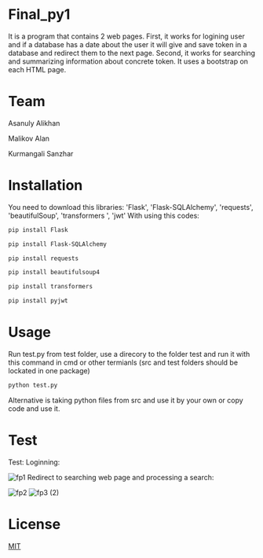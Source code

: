 # Final_py1

It is a program that contains 2 web pages. First, it works for logining user and if a database has a date about the user it will give and save token in a database and redirect them to the next page. Second, it works for searching and summarizing information about concrete token. It uses a bootstrap on each HTML page.

# Team

Asanuly Alikhan

Malikov Alan

Kurmangali Sanzhar

# Installation
You need to download this libraries: 'Flask', 'Flask-SQLAlchemy', 'requests', 'beautifulSoup', 'transformers ', 'jwt'
With using this codes:
```bash
pip install Flask
```
```bash
pip install Flask-SQLAlchemy
```
```bash
pip install requests 
```
```bash
pip install beautifulsoup4
```
```bash
pip install transformers
```
```bash
pip install pyjwt
```
# Usage
Run test.py from test folder, use a direcory to the folder test and run it with this command in cmd or other termianls (src and test folders should be lockated in one package)
``` bash
python test.py
```
Alternative is taking python files from src and use it by your own or copy code and use it.
# Test
Test:
Loginning:


![fp1](https://user-images.githubusercontent.com/77801087/142907646-9f50ec1d-d58f-4a61-b1b2-cddfc771cfc2.jpg)
Redirect to searching web page and processing a search:


![fp2](https://user-images.githubusercontent.com/77801087/142907977-920390d1-7d9c-4ca7-9017-955e4678ab08.jpg)
![fp3 (2)](https://user-images.githubusercontent.com/77801087/142908113-136ffcee-1692-4b5a-b1fa-6501ecfad5a6.jpg)
# License
[MIT](https://choosealicense.com/licenses/mit/)
